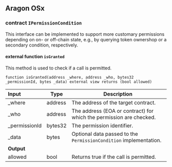 ## Aragon OSx

###  contract `IPermissionCondition`

This interface can be implemented to support more customary permissions depending on on- or off-chain state, e.g., by querying token ownershop or a secondary condition, respectively.

#### external function `isGranted`

This method is used to check if a call is permitted.

```solidity
function isGranted(address _where, address _who, bytes32 _permissionId, bytes _data) external view returns (bool allowed) 
```

| Input | Type | Description |
|:----- | ---- | ----------- |
| _where | address | The address of the target contract. |
| _who | address | The address (EOA or contract) for which the permission are checked. |
| _permissionId | bytes32 | The permission identifier. |
| _data | bytes | Optional data passed to the `PermissionCondition` implementation. |
| **Output** | |
| allowed | bool | Returns true if the call is permitted. |

